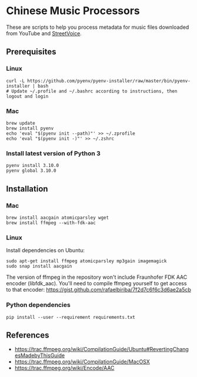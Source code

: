 # Chinese Music Processors

These are scripts to help you process metadata for music files downloaded from YouTube and [StreetVoice](https://streetvoice.com).

## Prerequisites

### Linux

    curl -L https://github.com/pyenv/pyenv-installer/raw/master/bin/pyenv-installer | bash
    # Update ~/.profile and ~/.bashrc according to instructions, then logout and login

### Mac

    brew update
    brew install pyenv
    echo 'eval "$(pyenv init --path)"' >> ~/.zprofile
    echo 'eval "$(pyenv init -)"' >> ~/.zshrc

### Install latest version of Python 3

    pyenv install 3.10.0
    pyenv global 3.10.0

## Installation

### Mac

```
brew install aacgain atomicparsley wget
brew install ffmpeg --with-fdk-aac
```

### Linux

Install dependencies on Ubuntu:

```
sudo apt-get install ffmpeg atomicparsley mp3gain imagemagick
sudo snap install aacgain
```

The version of ffmpeg in the repository won't include Fraunhofer FDK AAC encoder (libfdk_aac). You'll need to compile ffmpeg yourself to get access to that encoder: https://gist.github.com/rafaelbiriba/7f2d7c6f6c3d6ae2a5cb

### Python dependencies

    pip install --user --requirement requirements.txt

## References

- https://trac.ffmpeg.org/wiki/CompilationGuide/Ubuntu#RevertingChangesMadebyThisGuide
- https://trac.ffmpeg.org/wiki/CompilationGuide/MacOSX
- https://trac.ffmpeg.org/wiki/Encode/AAC
